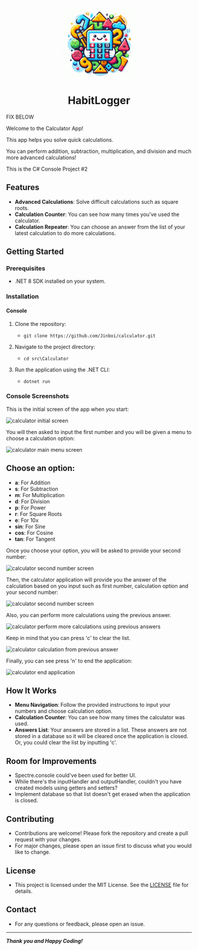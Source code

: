 <div align="center">

<img src="./img/habitLoggerLogo.png" alt="calculator logo" width="200px" />
<h1>HabitLogger</h1>

</div>


FIX BELOW

Welcome to the Calculator App!

This app helps you solve quick calculations. 

You can perform addition, subtraction, multiplication, and division and much more advanced calculations!

This is the C# Console Project #2

## Features

- **Advanced Calculations**: Solve difficult calculations such as square roots. 
- **Calculation Counter**: You can see how many times you've used the calculator.
- **Calculation Repeater**: You can choose an answer from the list of your latest calculation to do more calculations.


## Getting Started

### Prerequisites

- .NET 8 SDK installed on your system.

### Installation

#### Console

1. Clone the repository:
	- `git clone https://github.com/Jinboi/calculator.git`

2. Navigate to the project directory:
	- `cd src\Calculator`

3. Run the application using the .NET CLI:
	- `dotnet run`

### Console Screenshots

This is the initial screen of the app when you start:

![calculator initial screen](./img/calculatorInitialScreen.PNG)


You will then asked to input the first number and you will be given a menu to choose a calculation option:

![calculator main menu screen](./img/calculatorMainMenu.PNG)


## Choose an option:
- **a**: For Addition
- **s**: For Subtraction
- **m**: For Multiplication
- **d**: For Division
- **p**: For Power
- **r**: For Square Roots
- **e**: For 10x
- **sin**: For Sine
- **cos**: For Cosine
- **tan**: For Tangent

Once you choose your option, you will be asked to provide your second number:

![calculator second number screen](./img/calculatorList.PNG)

Then, the calculator application will provide you the answer of the calculation based on you input such as first number, calculation option and your second number:

![calculator second number screen](./img/calculatorList.PNG)

Also, you can perform more calculations using the previous answer. 

![calculator perform more calculations using previous answers](./img/calculatorMoreList.PNG)

Keep in mind that you can press 'c' to clear the list. 

![calculator calculation from previous answer](./img/calculatorCToClearList.PNG)

Finally, you can see press 'n' to end the application:

![calculator end application](./img/calculatorNToExit.PNG)

## How It Works

- **Menu Navigation**: Follow the provided instructions to input your numbers and choose calculation option.
- **Calculation Counter**: You can see how many times the calculator was used. 
- **Answers List**: Your answers are stored in a list. These answers are not stored in a database so it will be cleared once the application is closed. Or, you could clear the list by inputting 'c'. 

## Room for Improvements

- Spectre.console could've been used for better UI.
- While there's the inputHandler and outputHandler, couldn't you have created models using getters and setters?
- Implement database so that list doesn't get erased when the application is closed.

## Contributing

- Contributions are welcome! Please fork the repository and create a pull request with your changes. 
- For major changes, please open an issue first to discuss what you would like to change.

## License

- This project is licensed under the MIT License. See the [LICENSE](./LICENSE) file for details.

## Contact

- For any questions or feedback, please open an issue.

---
***Thank you and Happy Coding!***